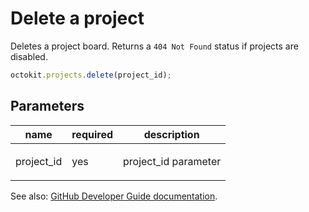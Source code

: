 # Delete a project

Deletes a project board. Returns a `404 Not Found` status if projects are disabled.

```js
octokit.projects.delete(project_id);
```

## Parameters

<table>
  <thead>
    <tr>
      <th>name</th>
      <th>required</th>
      <th>description</th>
    </tr>
  </thead>
  <tbody>
    <tr><td>project_id</td><td>yes</td><td>

project_id parameter

</td></tr>
  </tbody>
</table>

See also: [GitHub Developer Guide documentation](endpoint.documentationUrl).
